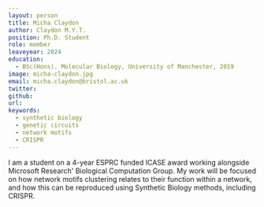```yaml
---
layout: person
title: Micha Claydon
author: Claydon M.Y.T.
position: Ph.D. Student
role: member
leaveyear: 2024
education:
  - BSc(Hons). Molecular Biology, University of Manchester, 2019
image: micha-claydon.jpg
email: micha.claydon@bristol.ac.uk
twitter: 
github: 
url: 
keywords:
  - synthetic biology
  - genetic circuits
  - network motifs
  - CRISPR
---
```

I am a student on a 4-year ESPRC funded ICASE award working alongside Microsoft Research' Biological Computation Group. My work will be focused on how network motifs clustering relates to their function within a network, and how this can be reproduced using Synthetic Biology methods, including CRISPR.